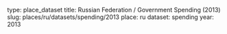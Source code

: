 type: place_dataset
title: Russian Federation / Government Spending (2013)
slug: places/ru/datasets/spending/2013
place: ru
dataset: spending
year: 2013
